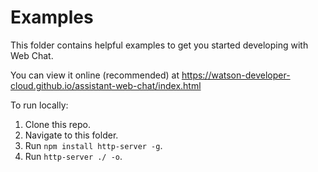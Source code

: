 # Examples

This folder contains helpful examples to get you started developing with Web Chat.

You can view it online (recommended) at https://watson-developer-cloud.github.io/assistant-web-chat/index.html

To run locally:

1. Clone this repo.
2. Navigate to this folder.
3. Run `npm install http-server -g`.
4. Run `http-server ./ -o`.